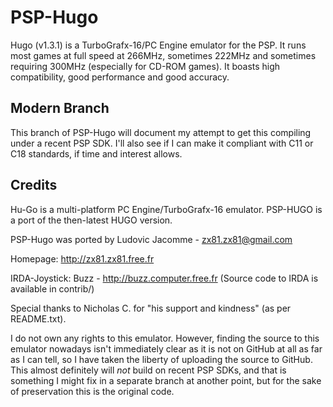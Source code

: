 # PSP-Hugo

Hugo (v1.3.1) is a TurboGrafx-16/PC Engine emulator for the PSP. It runs most games at full speed at 266MHz, sometimes 222MHz and sometimes requiring 300MHz (especially for CD-ROM games). It boasts high compatibility, good performance and good accuracy.

## Modern Branch

This branch of PSP-Hugo will document my attempt to get this compiling under a recent PSP SDK. I'll also see if I can make it compliant with C11 or C18 standards, if time and interest allows.

## Credits

Hu-Go is a multi-platform PC Engine/TurboGrafx-16 emulator. PSP-HUGO is a port of the then-latest HUGO version.

PSP-Hugo was ported by Ludovic Jacomme - zx81.zx81@gmail.com

Homepage: http://zx81.zx81.free.fr

IRDA-Joystick: Buzz - http://buzz.computer.free.fr (Source code to IRDA is available in contrib/)

Special thanks to Nicholas C. for "his support and kindness" (as per README.txt).

I do not own any rights to this emulator. However, finding the source to this emulator nowadays isn't immediately clear as it is not on GitHub at all as far as I can tell, so I have taken the liberty of uploading the source to GitHub.
This almost definitely will *not* build on recent PSP SDKs, and that is something I might fix in a separate branch at another point, but for the sake of preservation this is the original code.
